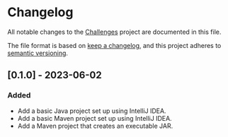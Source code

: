 # Changelog

All notable changes to the [Challenges](https://github.com/mauritssilvis/challenges) project are documented in this file.

The file format is based on [keep a changelog](https://keepachangelog.com/en/1.0.0/),
and this project adheres to [semantic versioning](https://semver.org/spec/v2.0.0.html).

## [0.1.0] - 2023-06-02

### Added

- Add a basic Java project set up using IntelliJ IDEA.
- Add a basic Maven project set up using IntelliJ IDEA.
- Add a Maven project that creates an executable JAR.
